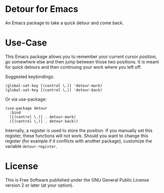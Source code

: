 # Detour for Emacs

An Emacs package to take a quick detour and come back.

# Use-Case

This Emacs package allows you to remember your current cursor
position, go somewhere else and then jump between those two
positions. It is meant for quick detours and then continuing your work
where you left off.

Suggested keybindings:

    (global-set-key [(control \.)] 'detour-mark)
    (global-set-key [(control \,)] 'detour-back)

Or via use-package:

    (use-package detour
      :bind
      ([(control \.)] . detour-mark)
      ([(control \,)] . detour-back))

Internally, a register is used to store the position. If you
manually set this register, these functions will not work. Should you
want to change this register (for example if it conflicts with another
package), customize the variable `detour-register`.

# License

This is Free Software published under the GNU General Public License
version 2 or later (at your option).
